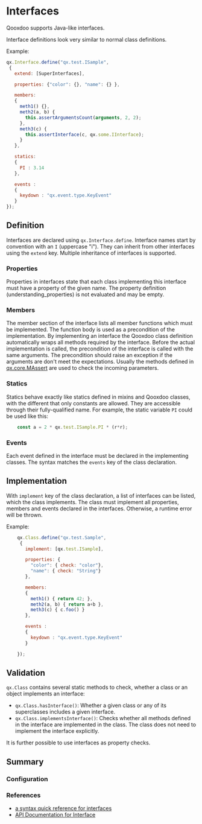 # Interfaces

Qooxdoo supports Java-like interfaces.

Interface definitions look very similar to normal class definitions.

Example:

```javascript
qx.Interface.define("qx.test.ISample",
 {
   extend: [SuperInterfaces],

   properties: {"color": {}, "name": {} },

   members:
   {
     meth1() {},
     meth2(a, b) {
       this.assertArgumentsCount(arguments, 2, 2);
     },
     meth3(c) {
       this.assertInterface(c, qx.some.IInterface);
     }
   },

   statics:
   {
     PI : 3.14
   },

   events :
   {
     keydown : "qx.event.type.KeyEvent"
   }
});
```

## Definition

Interfaces are declared using `qx.Interface.define`. Interface names start by
convention with an `I` (uppercase "i"). They can inherit from other interfaces
using the `extend` key. Multiple inheritance of interfaces is supported.

### Properties

Properties in interfaces state that each class implementing this interface must
have a property of the given name. The property definition (understanding_properties)
is not evaluated and may be empty.

### Members

The member section of the interface lists all member functions which must be
implemented. The function body is used as a precondition of the implementation.
By implementing an interface the Qooxdoo class definition automatically wraps
all methods required by the interface. Before the actual implementation is
called, the precondition of the interface is called with the same arguments. The
precondition should raise an exception if the arguments are don't meet the
expectations. Usually the methods defined in
[qx.core.MAssert](apps://apiviewer/#qx.core.MAssert) are used to check the
incoming parameters.

### Statics

Statics behave exactly like statics defined in mixins and Qooxdoo classes, with
the different that only constants are allowed. They are accessible through their
fully-qualified name. For example, the static variable `PI` could be used like
this:

```javascript
    const a = 2 * qx.test.ISample.PI * (r*r);
```

### Events

Each event defined in the interface must be declared in the implementing
classes. The syntax matches the `events` key of the class declaration.

## Implementation

With `implement` key of the class declaration, a list of interfaces can be
listed, which the class implements. The class must implement all properties,
members and events declared in the interfaces. Otherwise, a runtime error will be
thrown.

Example:

```javascript
    qx.Class.define("qx.test.Sample",
     {
       implement: [qx.test.ISample],

       properties: {
         "color": { check: "color"},
         "name": { check: "String"}
       },

       members:
       {
         meth1() { return 42; },
         meth2(a, b) { return a+b },
         meth3(c) { c.foo() }
       },

       events :
       {
         keydown : "qx.event.type.KeyEvent"
       }

    });
```

## Validation

`qx.Class` contains several static methods to check, whether a class or an
object implements an interface:

- `qx.Class.hasInterface()`: Whether a given class or any of its superclasses
  includes a given interface.
- `qx.Class.implementsInterface()`: Checks whether all methods defined in the
  interface are implemented in the class. The class does not need to implement
  the interface explicitly.

It is further possible to use interfaces as property checks.

## Summary

### Configuration

### References

- [a syntax quick reference for interfaces](interface_quickref.md)
- [API Documentation for Interface](apps://apiviewer/#qx.Interface)
